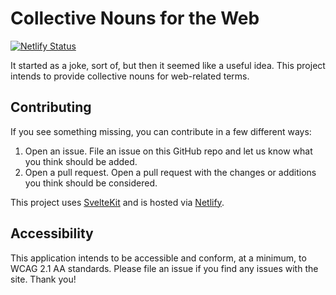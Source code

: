 # Collective Nouns for the Web
[![Netlify Status](https://api.netlify.com/api/v1/badges/ac5c94be-762d-4502-bf71-e26b09aeec2b/deploy-status)](https://app.netlify.com/sites/collective-nouns/deploys)

It started as a joke, sort of, but then it seemed like a useful idea. This project intends to provide collective nouns for web-related terms.

## Contributing

If you see something missing, you can contribute in a few different ways:

1. Open an issue. File an issue on this GitHub repo and let us know what you think should be added.
2. Open a pull request. Open a pull request with the changes or additions you think should be considered.

This project uses [SvelteKit](https://kit.svelte.dev/) and is hosted via [Netlify](https://netlify.com).

## Accessibility

This application intends to be accessible and conform, at a minimum, to WCAG 2.1 AA standards. Please file an issue if you find any issues with the site. Thank you!

